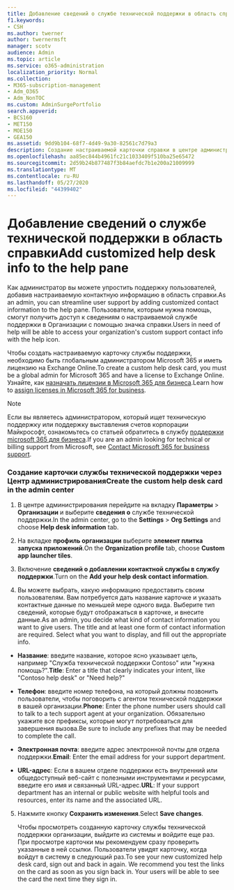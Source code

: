 ```yaml
---
title: Добавление сведений о службе технической поддержки в область справки
f1.keywords:
- CSH
ms.author: twerner
author: twernermsft
manager: scotv
audience: Admin
ms.topic: article
ms.service: o365-administration
localization_priority: Normal
ms.collection:
- M365-subscription-management
- Adm_O365
- Adm_NonTOC
ms.custom: AdminSurgePortfolio
search.appverid:
- BCS160
- MET150
- MOE150
- GEA150
ms.assetid: 9dd9b104-68f7-4d49-9a30-82561c7d79a3
description: Создание настраиваемой карточки справки в центре администрирования и добавление в область справки настраиваемой контактной информации о поддержке.
ms.openlocfilehash: aa85ec844b4961fc21c1033409f510ba25e65472
ms.sourcegitcommit: 2d59b24b877487f3b84aefdc7b1e200a21009999
ms.translationtype: MT
ms.contentlocale: ru-RU
ms.lasthandoff: 05/27/2020
ms.locfileid: "44399402"
---
```

# <a name="add-customized-help-desk-info-to-the-help-pane"></a><span data-ttu-id="1d66e-103">Добавление сведений о службе технической поддержки в область справки</span><span class="sxs-lookup"><span data-stu-id="1d66e-103">Add customized help desk info to the help pane</span></span>

<span data-ttu-id="1d66e-104">Как администратор вы можете упростить поддержку пользователей, добавив настраиваемую контактную информацию в область справки.</span><span class="sxs-lookup"><span data-stu-id="1d66e-104">As an admin, you can streamline user support by adding customized contact information to the help pane.</span></span> <span data-ttu-id="1d66e-105">Пользователи, которым нужна помощь, смогут получить доступ к сведениям о настраиваемой службе поддержки в Организации с помощью значка справки.</span><span class="sxs-lookup"><span data-stu-id="1d66e-105">Users in need of help will be able to access your organization's custom support contact info with the help icon.</span></span>
  
<span data-ttu-id="1d66e-106">Чтобы создать настраиваемую карточку службы поддержки, необходимо быть глобальным администратором Microsoft 365 и иметь лицензию на Exchange Online.</span><span class="sxs-lookup"><span data-stu-id="1d66e-106">To create a custom help desk card, you must be a global admin for Microsoft 365 and have a license to Exchange Online.</span></span> <span data-ttu-id="1d66e-107">Узнайте, как [назначать лицензии в Microsoft 365 для бизнеса](../manage/assign-licenses-to-users.md).</span><span class="sxs-lookup"><span data-stu-id="1d66e-107">Learn how to [assign licenses in Microsoft 365 for business](../manage/assign-licenses-to-users.md).</span></span>

> [!NOTE]
> <span data-ttu-id="1d66e-108">Если вы являетесь администратором, который ищет техническую поддержку или поддержку выставления счетов корпорации Майкрософт, ознакомьтесь со статьей обратитесь в службу [поддержки microsoft 365 для бизнеса](../contact-support-for-business-products.md).</span><span class="sxs-lookup"><span data-stu-id="1d66e-108">If you are an admin looking for technical or billing support from Microsoft, see [Contact Microsoft 365 for business support](../contact-support-for-business-products.md).</span></span> 

  
### <a name="create-the-custom-help-desk-card-in-the-admin-center"></a><span data-ttu-id="1d66e-109">Создание карточки службы технической поддержки через Центр администрирования</span><span class="sxs-lookup"><span data-stu-id="1d66e-109">Create the custom help desk card in the admin center</span></span>
<span data-ttu-id="1d66e-110"><a name="BKMK_HelpDeskPreview"> </a></span><span class="sxs-lookup"><span data-stu-id="1d66e-110"><a name="BKMK_HelpDeskPreview"> </a></span></span>

1. <span data-ttu-id="1d66e-111">В центре администрирования перейдите на вкладку **Параметры**  >  **Организации** и выберите **сведения о** службе технической поддержки.</span><span class="sxs-lookup"><span data-stu-id="1d66e-111">In the admin center, go to the **Settings** > **Org Settings** and choose **Help desk information** tab.</span></span>
    
2. <span data-ttu-id="1d66e-112">На вкладке **профиль организации** выберите **элемент плитка запуска приложений**.</span><span class="sxs-lookup"><span data-stu-id="1d66e-112">On the **Organization profile** tab, choose **Custom app launcher tiles**.</span></span>
  
3. <span data-ttu-id="1d66e-113">Включение **сведений о добавлении контактной службы в службу поддержки**.</span><span class="sxs-lookup"><span data-stu-id="1d66e-113">Turn on the **Add your help desk contact information**.</span></span>
    
4. <span data-ttu-id="1d66e-p103">Вы можете выбрать, какую информацию предоставить своим пользователям. Вам потребуется дать название карточке и указать контактные данные по меньшей мере одного вида. Выберите тип сведений, которые будут отображаться в карточке, и внесите данные.</span><span class="sxs-lookup"><span data-stu-id="1d66e-p103">As an admin, you decide what kind of contact information you want to give users. The title and at least one form of contact information are required. Select what you want to display, and fill out the appropriate info.</span></span>
    
  - <span data-ttu-id="1d66e-117">**Название**: введите название, которое ясно указывает цель, например "Служба технической поддержки Contoso" или "нужна помощь?".</span><span class="sxs-lookup"><span data-stu-id="1d66e-117">**Title**: Enter a title that clearly indicates your intent, like "Contoso help desk" or "Need help?"</span></span>
    
  - <span data-ttu-id="1d66e-118">**Телефон**: введите номер телефона, на который должны позвонить пользователи, чтобы поговорить с агентом технической поддержки в вашей организации.</span><span class="sxs-lookup"><span data-stu-id="1d66e-118">**Phone**: Enter the phone number users should call to talk to a tech support agent at your organization.</span></span> <span data-ttu-id="1d66e-119">Обязательно укажите все префиксы, которые могут потребоваться для завершения вызова.</span><span class="sxs-lookup"><span data-stu-id="1d66e-119">Be sure to include any prefixes that may be needed to complete the call.</span></span>
    
  - <span data-ttu-id="1d66e-120">**Электронная почта**: введите адрес электронной почты для отдела поддержки.</span><span class="sxs-lookup"><span data-stu-id="1d66e-120">**Email**: Enter the email address for your support department.</span></span>
    
  - <span data-ttu-id="1d66e-121">**URL-адрес**: Если в вашем отделе поддержки есть внутренний или общедоступный веб-сайт с полезными инструментами и ресурсами, введите его имя и связанный URL-адрес.</span><span class="sxs-lookup"><span data-stu-id="1d66e-121">**URL**: If your support department has an internal or public website with helpful tools and resources, enter its name and the associated URL.</span></span>
    
5. <span data-ttu-id="1d66e-122">Нажмите кнопку **Сохранить изменения**.</span><span class="sxs-lookup"><span data-stu-id="1d66e-122">Select **Save changes**.</span></span>
    
    <span data-ttu-id="1d66e-p105">Чтобы просмотреть созданную карточку службы технической поддержки организации, выйдите из системы и войдите еще раз. При просмотре карточки мы рекомендуем сразу проверить указанные в ней ссылки. Пользователи увидят карточку, когда войдут в систему в следующий раз.</span><span class="sxs-lookup"><span data-stu-id="1d66e-p105">To see your new customized help desk card, sign out and back in again. We recommend you test the links on the card as soon as you sign back in. Your users will be able to see the card the next time they sign in.</span></span>
    

